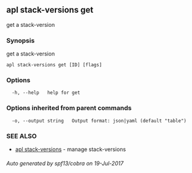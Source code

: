 ## apl stack-versions get

get a stack-version

### Synopsis


get a stack-version

```
apl stack-versions get [ID] [flags]
```

### Options

```
  -h, --help   help for get
```

### Options inherited from parent commands

```
  -o, --output string   Output format: json|yaml (default "table")
```

### SEE ALSO
* [apl stack-versions](apl_stack-versions.md)	 - manage stack-versions

###### Auto generated by spf13/cobra on 19-Jul-2017
